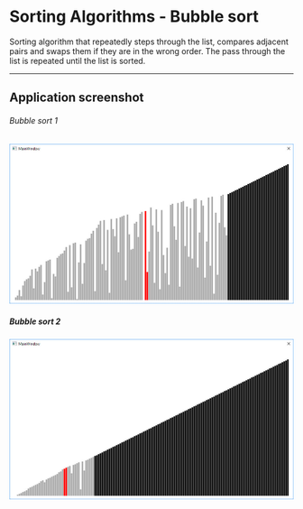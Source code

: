 # Sorting Algorithms - Bubble sort

Sorting algorithm that repeatedly steps through the list, compares adjacent pairs and swaps them if they are in the wrong order. 
The pass through the list is repeated until the list is sorted.

---
## Application screenshot

###### Bubble sort 1
![alt text](https://github.com/RasmusAgergaard/SortingAlgorithms/blob/master/Images/screenshots01.jpg?raw=true "Bubble sort 1")

##### Bubble sort 2
![alt text](https://github.com/RasmusAgergaard/SortingAlgorithms/blob/master/Images/screenshots02.jpg?raw=true "Bubble sort 2")
